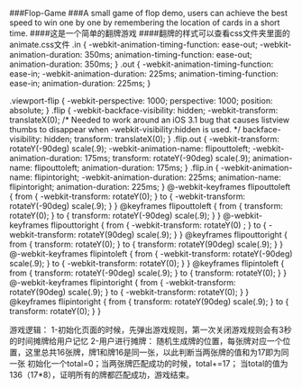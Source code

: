 ###Flop-Game
###A small game of flop demo, users can achieve the best speed to win one by one by remembering the location of cards in a short time.
####这是一个简单的翻牌游戏
####翻牌的样式可以查看css文件夹里面的animate.css文件
		.in {
			-webkit-animation-timing-function: ease-out;
			-webkit-animation-duration: 350ms;
			animation-timing-function: ease-out;
			animation-duration: 350ms;
		}
.out {
	-webkit-animation-timing-function: ease-in;
	-webkit-animation-duration: 225ms;
	animation-timing-function: ease-in;
	animation-duration: 225ms;
}

.viewport-flip {
	-webkit-perspective: 1000;
	perspective: 1000;
	position: absolute;
}
.flip {
	-webkit-backface-visibility: hidden;
	-webkit-transform: translateX(0); /* Needed to work around an iOS 3.1 bug that causes listview thumbs to disappear when -webkit-visibility:hidden is used. */
	backface-visibility: hidden;
	transform: translateX(0);
}
.flip.out {
	-webkit-transform: rotateY(-90deg) scale(.9);
	-webkit-animation-name: flipouttoleft;
	-webkit-animation-duration: 175ms;
	transform: rotateY(-90deg) scale(.9);
	animation-name: flipouttoleft;
	animation-duration: 175ms;
}
.flip.in {
	-webkit-animation-name: flipintoright;
	-webkit-animation-duration: 225ms;
	animation-name: flipintoright;
	animation-duration: 225ms;
}
@-webkit-keyframes flipouttoleft {
    from { -webkit-transform: rotateY(0); }
    to { -webkit-transform: rotateY(-90deg) scale(.9); }
}
@keyframes flipouttoleft {
    from { transform: rotateY(0); }
    to { transform: rotateY(-90deg) scale(.9); }
}
@-webkit-keyframes flipouttoright {
    from { -webkit-transform: rotateY(0) ; }
    to { -webkit-transform: rotateY(90deg) scale(.9); }
}
@keyframes flipouttoright {
    from { transform: rotateY(0); }
    to { transform: rotateY(90deg) scale(.9); }
}
@-webkit-keyframes flipintoleft {
    from { -webkit-transform: rotateY(-90deg) scale(.9); }
    to { -webkit-transform: rotateY(0); }
}
@keyframes flipintoleft {
    from { transform: rotateY(-90deg) scale(.9); }
    to { transform: rotateY(0); }
}
@-webkit-keyframes flipintoright {
    from { -webkit-transform: rotateY(90deg) scale(.9); }
    to { -webkit-transform: rotateY(0); }
}
@keyframes flipintoright {
    from { transform: rotateY(90deg) scale(.9); }
    to { transform: rotateY(0); }
}


游戏逻辑：
1-初始化页面的时候，先弹出游戏规则，第一次关闭游戏规则会有3秒的时间摊牌给用户记忆
2-用户进行摊牌：
  随机生成牌的位置，每张牌对应一个位置，这里总共16张牌，牌1和牌16是同一张，以此判断当两张牌的值和为17即为同一张
  初始化一个total=0；当两张牌匹配成功的时候，total+=17；
  当total的值为136（17*8），证明所有的牌都匹配成功，游戏结束。
